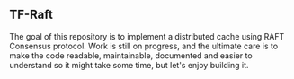 ## TF-Raft

The goal of this repository is to implement a distributed cache using RAFT Consensus protocol.
Work is still on progress, and the ultimate care is to make the code readable, maintainable, documented and easier to understand
so it might take some time, but let's enjoy building it. 